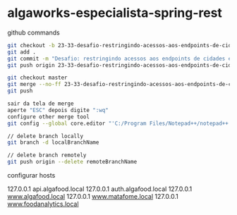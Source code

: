 # algaworks-especialista-spring-rest

github commands

```bash
git checkout -b 23-33-desafio-restringindo-acessos-aos-endpoints-de-cidades-e-estados
git add .
git commit -m "Desafio: restringindo acessos aos endpoints de cidades e estados"
git push origin 23-33-desafio-restringindo-acessos-aos-endpoints-de-cidades-e-estados

git checkout master
git merge --no-ff 23-33-desafio-restringindo-acessos-aos-endpoints-de-cidades-e-estados
git push

sair da tela de merge
aperte "ESC" depois digite ":wq"
configure other merge tool
git config --global core.editor "'C:/Program Files/Notepad++/notepad++.exe' -multiInst -notabbar -nosession -noPlugin"

// delete branch locally
git branch -d localBranchName

// delete branch remotely
git push origin --delete remoteBranchName
```

configurar hosts

127.0.0.1       api.algafood.local
127.0.0.1       auth.algafood.local
127.0.0.1       www.algafood.local
127.0.0.1       www.matafome.local
127.0.0.1       www.foodanalytics.local